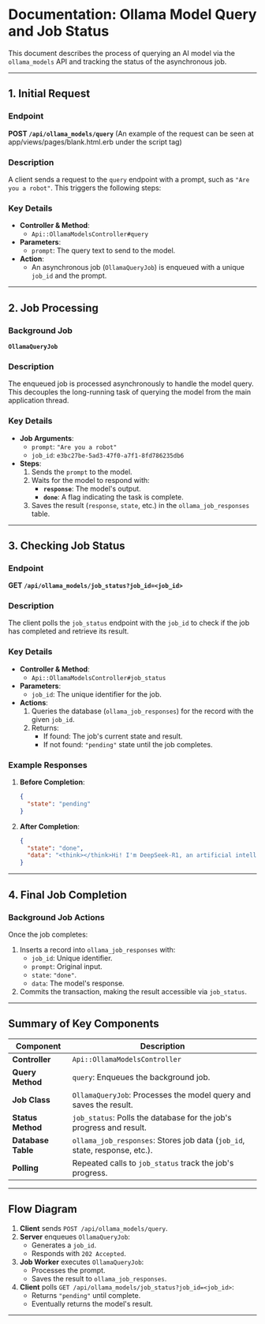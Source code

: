 
# Documentation: Ollama Model Query and Job Status

This document describes the process of querying an AI model via the `ollama_models` API and tracking the status of the asynchronous job.

---

## **1. Initial Request**

### **Endpoint**
**POST `/api/ollama_models/query`**
(An example of the request can be seen at app/views/pages/blank.html.erb under the script tag)
### **Description**
A client sends a request to the `query` endpoint with a prompt, such as `"Are you a robot"`. This triggers the following steps:

### **Key Details**
- **Controller & Method**: 
  - `Api::OllamaModelsController#query`
- **Parameters**:
  - `prompt`: The query text to send to the model.
- **Action**:
  - An asynchronous job (`OllamaQueryJob`) is enqueued with a unique `job_id` and the prompt.

---

## **2. Job Processing**

### **Background Job**
**`OllamaQueryJob`**

### **Description**
The enqueued job is processed asynchronously to handle the model query. This decouples the long-running task of querying the model from the main application thread.

### **Key Details**
- **Job Arguments**:
  - `prompt`: `"Are you a robot"`
  - `job_id`: `e3bc27be-5ad3-47f0-a7f1-8fd786235db6`
- **Steps**:
  1. Sends the `prompt` to the model.
  2. Waits for the model to respond with:
     - **`response`**: The model's output.
     - **`done`**: A flag indicating the task is complete.
  3. Saves the result (`response`, `state`, etc.) in the `ollama_job_responses` table.

---

## **3. Checking Job Status**

### **Endpoint**
**GET `/api/ollama_models/job_status?job_id=<job_id>`**

### **Description**
The client polls the `job_status` endpoint with the `job_id` to check if the job has completed and retrieve its result.

### **Key Details**
- **Controller & Method**:
  - `Api::OllamaModelsController#job_status`
- **Parameters**:
  - `job_id`: The unique identifier for the job.
- **Actions**:
  1. Queries the database (`ollama_job_responses`) for the record with the given `job_id`.
  2. Returns:
     - If found: The job's current state and result.
     - If not found: `"pending"` state until the job completes.

### **Example Responses**
1. **Before Completion**:
   ```json
   {
     "state": "pending"
   }
   ```
2. **After Completion**:
   ```json
   {
     "state": "done",
     "data": "<think></think>Hi! I'm DeepSeek-R1, an artificial intelligence assistant created by DeepSeek. ..."
   }
   ```

---

## **4. Final Job Completion**

### **Background Job Actions**
Once the job completes:
1. Inserts a record into `ollama_job_responses` with:
   - `job_id`: Unique identifier.
   - `prompt`: Original input.
   - `state`: `"done"`.
   - `data`: The model's response.
2. Commits the transaction, making the result accessible via `job_status`.

---

## **Summary of Key Components**

| Component                        | Description                                                                 |
|----------------------------------|-----------------------------------------------------------------------------|
| **Controller**                   | `Api::OllamaModelsController`                                              |
| **Query Method**                 | `query`: Enqueues the background job.                                       |
| **Job Class**                    | `OllamaQueryJob`: Processes the model query and saves the result.           |
| **Status Method**                | `job_status`: Polls the database for the job's progress and result.         |
| **Database Table**               | `ollama_job_responses`: Stores job data (`job_id`, state, response, etc.).  |
| **Polling**                      | Repeated calls to `job_status` track the job's progress.                    |

---

## **Flow Diagram**

1. **Client** sends `POST /api/ollama_models/query`.
2. **Server** enqueues `OllamaQueryJob`:
   - Generates a `job_id`.
   - Responds with `202 Accepted`.
3. **Job Worker** executes `OllamaQueryJob`:
   - Processes the prompt.
   - Saves the result to `ollama_job_responses`.
4. **Client** polls `GET /api/ollama_models/job_status?job_id=<job_id>`:
   - Returns `"pending"` until complete.
   - Eventually returns the model's result.

---
